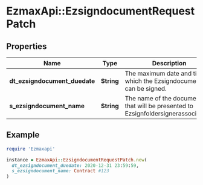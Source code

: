 # EzmaxApi::EzsigndocumentRequestPatch

## Properties

| Name | Type | Description | Notes |
| ---- | ---- | ----------- | ----- |
| **dt_ezsigndocument_duedate** | **String** | The maximum date and time at which the Ezsigndocument can be signed. | [optional] |
| **s_ezsigndocument_name** | **String** | The name of the document that will be presented to Ezsignfoldersignerassociations | [optional] |

## Example

```ruby
require 'Ezmaxapi'

instance = EzmaxApi::EzsigndocumentRequestPatch.new(
  dt_ezsigndocument_duedate: 2020-12-31 23:59:59,
  s_ezsigndocument_name: Contract #123
)
```

